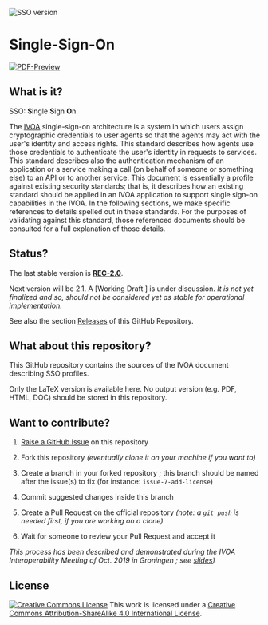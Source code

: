 ![SSO version](https://img.shields.io/badge/SSO-REC--2.0-yellow)

# Single-Sign-On

[![PDF-Preview](https://img.shields.io/badge/Preview-PDF-blue)](../../releases/download/auto-pdf-preview/SSO-draft.pdf)

## What is it?

SSO: **S**ingle **S**ign **O**n

The [IVOA](http://www.ivoa.net/) single-sign-on architecture is a system in
which users assign cryptographic credentials to user agents so that the agents
may act with the user's identity and access rights. This standard describes how
agents use those credentials to authenticate the user's identity in requests to services.
This standard describes also the authentication mechanism of an application or a service making a call (on behalf of someone or something else) to an API or to another service.
This document is essentially a profile against existing security standards; that is, it describes how an existing standard should be applied in an IVOA application to support single sign-on capabilities in the IVOA. In the following sections, we make specific references to details spelled out in these standards. For the purposes of validating against this standard, those referenced documents should be consulted for a full explanation of those details.

## Status?

The last stable version is
**[REC-2.0](http://www.ivoa.net/documents/SSO/20170524/index.html)**.

Next version will be 2.1. A [Working Draft ] is under discussion. _It is not yet finalized and so, should not be considered yet as stable for operational implementation._

See also the section
[Releases](https://github.com/ivoa-std/SSO/releases) of this GitHub Repository.

## What about this repository?

This GitHub repository contains the sources of the IVOA document describing
 SSO profiles.

Only the LaTeX version is available here. No output version (e.g. PDF, HTML,
DOC) should be stored in this repository.


## Want to contribute?

1. [Raise a GitHub Issue](https://github.com/ivoa-std/SSO/issues/new) on this
   repository

2. Fork this repository _(eventually clone it on your machine if you want to)_

3. Create a branch in your forked repository ; this branch should be named after the issue(s) to fix (for instance: `issue-7-add-license`)

4. Commit suggested changes inside this branch

5. Create a Pull Request on the official repository _(note: a `git push` is needed first, if you are working on a clone)_

6. Wait for someone to review your Pull Request and accept it

_This process has been described and demonstrated during the IVOA Interoperability Meeting of Oct. 2019 in Groningen ; see [slides](https://wiki.ivoa.net/internal/IVOA/InterOpOct2019GitHub/IVOA_Github.pdf))_

## License

[![Creative Commons License](https://i.creativecommons.org/l/by-sa/4.0/88x31.png)](http://creativecommons.org/licenses/by-sa/4.0/)
This work is licensed under a
[Creative Commons Attribution-ShareAlike 4.0 International License](http://creativecommons.org/licenses/by-sa/4.0/).
